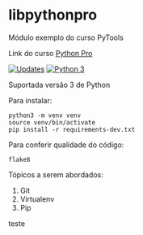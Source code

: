 # libpythonpro
Módulo exemplo do curso PyTools

Link do curso [Python Pro](https://www.python.pro.br/)

[![Updates](https://pyup.io/repos/github/hemilioaraujo/libpythonpro/shield.svg)](https://pyup.io/repos/github/hemilioaraujo/libpythonpro/)
[![Python 3](https://pyup.io/repos/github/hemilioaraujo/libpythonpro/python-3-shield.svg)](https://pyup.io/repos/github/hemilioaraujo/libpythonpro/)

Suportada versão 3 de Python

Para instalar:
```console
python3 -m venv venv
source venv/bin/activate
pip install -r requirements-dev.txt
```

Para conferir qualidade do código:
```console
flake8
```

Tópicos a serem abordados:  
1. Git  
2. Virtualenv
3. Pip

teste